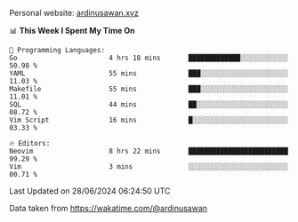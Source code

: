 Personal website: [ardinusawan.xyz](https://ardinusawan.xyz)

<!--START_SECTION:waka-->
📊 **This Week I Spent My Time On** 

```text
💬 Programming Languages: 
Go                       4 hrs 18 mins       █████████████░░░░░░░░░░░░   50.98 % 
YAML                     55 mins             ███░░░░░░░░░░░░░░░░░░░░░░   11.03 % 
Makefile                 55 mins             ███░░░░░░░░░░░░░░░░░░░░░░   11.01 % 
SQL                      44 mins             ██░░░░░░░░░░░░░░░░░░░░░░░   08.72 % 
Vim Script               16 mins             █░░░░░░░░░░░░░░░░░░░░░░░░   03.33 % 

🔥 Editors: 
Neovim                   8 hrs 22 mins       █████████████████████████   99.29 % 
Vim                      3 mins              ░░░░░░░░░░░░░░░░░░░░░░░░░   00.71 % 
```


 Last Updated on 28/06/2024 06:24:50 UTC
<!--END_SECTION:waka-->
Data taken from https://wakatime.com/@ardinusawan
